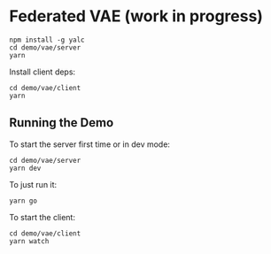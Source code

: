 # Federated VAE (work in progress)


```
npm install -g yalc
cd demo/vae/server
yarn
```

Install client deps:
```
cd demo/vae/client
yarn
```

## Running the Demo

To start the server first time or in dev mode:
```
cd demo/vae/server
yarn dev
```

To just run it:

```
yarn go
```


To start the client:
```
cd demo/vae/client
yarn watch
```
